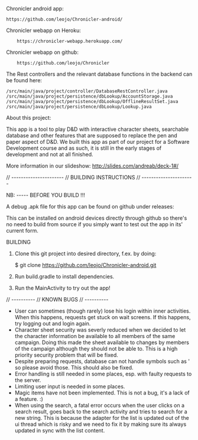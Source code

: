 Chronicler android app:

	https://github.com/leojo/Chronicler-android/

Chronicler webapp on Heroku: 

		https://chronicler-webapp.herokuapp.com/

Chronicler webapp on github:

		https://github.com/leojo/Chronicler


The Rest controllers and the relevant database functions in the backend can be found here:

	/src/main/java/project/controller/DatabaseRestController.java
	/src/main/java/project/persistence/dbLookup/AccountStorage.java
	/src/main/java/project/persistence/dbLookup/OfflineResultSet.java
	/src/main/java/project/persistence/dbLookup/Lookup.java


About this project: 

This app is a tool to play D&D with interactive character sheets, searchable database and other features that are supposed to replace the pen and paper aspect of D&D. We built this app as part of our project for a Software Development course and as such, it is still in the early stages of development and not at all finished. 

More information in our slideshow: http://slides.com/andreab/deck-1#/

// ----------------------
// BUILDING INSTRUCTIONS
// ----------------------

NB: ----- BEFORE YOU BUILD !!!

A debug .apk file for this app can be found on github under releases:


This can be installed on android devices directly through github so there's no need to build from source if you simply want to test out the app in its' current form.

BUILDING

1. Clone this git project into desired directory, f.ex. by doing: 

	$ git clone https://github.com/leojo/Chronicler-android.git

2. Run build.gradle to install dependencies. 

3. Run the MainActivity to try out the app!

// ----------
// KNOWN BUGS
// ----------

* User can sometimes (though rarely) lose his login within inner activities. When this happens, requests get stuck on wait screens. If this happens, try logging out and login again.
* Character sheet security was severly reduced when we decided to let the character information be available to all members of the same campaign. Doing this made the sheet available to changes by members of the campaign although they should not be able to. This is a high priority security problem that will be fixed.
* Despite preparing requests, database can not handle symbols such as ' so please avoid those. This should also be fixed.
* Error handling is still needed in some places, esp. with faulty requests to the server.
* Limiting user input is needed in some places.
* Magic items have not been implemented. This is not a bug, it's a lack of a feature. :)
* When using the search, a fatal error occurs when the user clicks on a search result, goes back to 
  the search activity and tries to search for a new string. This is because the adapter for the list
  is updated out of the ui thread which is risky and we need to fix it by making sure its always
  updated in sync with the list content.


